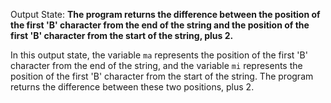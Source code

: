 Output State: **The program returns the difference between the position of the first 'B' character from the end of the string and the position of the first 'B' character from the start of the string, plus 2.**

In this output state, the variable `ma` represents the position of the first 'B' character from the end of the string, and the variable `mi` represents the position of the first 'B' character from the start of the string. The program returns the difference between these two positions, plus 2.